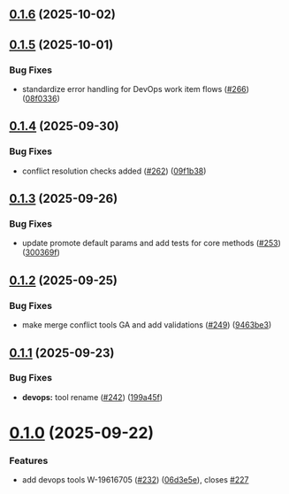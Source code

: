 ## [0.1.6](https://github.com/salesforcecli/mcp/compare/mcp-provider-devops@0.1.5...mcp-provider-devops@0.1.6) (2025-10-02)



## [0.1.5](https://github.com/salesforcecli/mcp/compare/mcp-provider-devops@0.1.4...mcp-provider-devops@0.1.5) (2025-10-01)


### Bug Fixes

* standardize error handling for DevOps work item flows ([#266](https://github.com/salesforcecli/mcp/issues/266)) ([08f0336](https://github.com/salesforcecli/mcp/commit/08f0336b5f931c734934f09e0983b1982a741c80))



## [0.1.4](https://github.com/salesforcecli/mcp/compare/mcp-provider-devops@0.1.3...mcp-provider-devops@0.1.4) (2025-09-30)


### Bug Fixes

* conflict resolution checks added ([#262](https://github.com/salesforcecli/mcp/issues/262)) ([09f1b38](https://github.com/salesforcecli/mcp/commit/09f1b3873abeee4d81b78576abba29f20adc898d))



## [0.1.3](https://github.com/salesforcecli/mcp/compare/mcp-provider-devops@0.1.2...mcp-provider-devops@0.1.3) (2025-09-26)


### Bug Fixes

* update promote default params and add tests for core methods ([#253](https://github.com/salesforcecli/mcp/issues/253)) ([300369f](https://github.com/salesforcecli/mcp/commit/300369ff0bcc9fdebcd188db7731b456d75e14e8))



## [0.1.2](https://github.com/salesforcecli/mcp/compare/mcp-provider-devops@0.1.1...mcp-provider-devops@0.1.2) (2025-09-25)


### Bug Fixes

* make merge conflict tools GA and add validations ([#249](https://github.com/salesforcecli/mcp/issues/249)) ([9463be3](https://github.com/salesforcecli/mcp/commit/9463be30262e493dddf2b736851305a0f6dc8179))



## [0.1.1](https://github.com/salesforcecli/mcp/compare/mcp-provider-devops@0.1.0...mcp-provider-devops@0.1.1) (2025-09-23)


### Bug Fixes

* **devops:** tool rename ([#242](https://github.com/salesforcecli/mcp/issues/242)) ([199a45f](https://github.com/salesforcecli/mcp/commit/199a45fe3bf96931299a75ae8c434651383b1b58))



# [0.1.0](https://github.com/salesforcecli/mcp/compare/06d3e5e1f5847b795da88156e086eb77401434cb...mcp-provider-devops@0.1.0) (2025-09-22)


### Features

* add devops tools W-19616705 ([#232](https://github.com/salesforcecli/mcp/issues/232)) ([06d3e5e](https://github.com/salesforcecli/mcp/commit/06d3e5e1f5847b795da88156e086eb77401434cb)), closes [#227](https://github.com/salesforcecli/mcp/issues/227)



